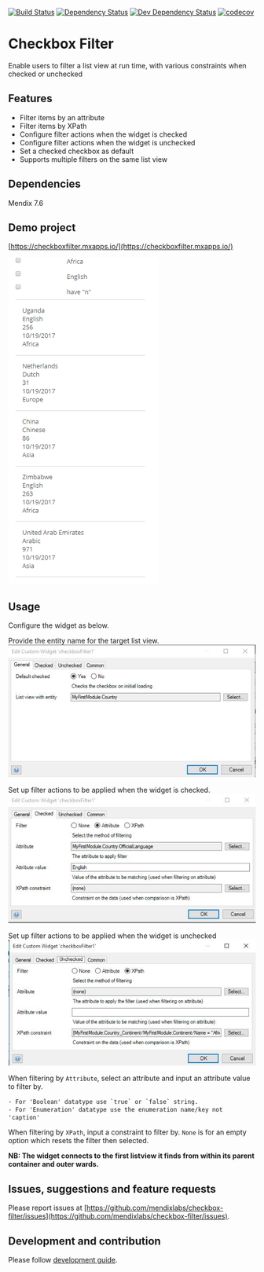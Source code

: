 [![Build Status](https://travis-ci.org/mendixlabs/checkbox-filter.svg?branch=master)](https://travis-ci.org/mendixlabs/checkbox-filter)
[![Dependency Status](https://david-dm.org/mendixlabs/checkbox-filter.svg)](https://david-dm.org/mendixlabs/checkbox-filter)
[![Dev Dependency Status](https://david-dm.org/mendixlabs/checkbox-filter.svg#info=devDependencies)](https://david-dm.org/mendixlabs/checkbox-filter#info=devDependencies)
[![codecov](https://codecov.io/gh/mendixlabs/checkbox-filter/branch/master/graph/badge.svg)](https://codecov.io/gh/mendixlabs/checkbox-filter)

# Checkbox Filter
Enable users to filter a list view at run time, with various constraints when checked or unchecked

## Features
* Filter items by an attribute
* Filter items by XPath
* Configure filter actions when the widget is checked
* Configure filter actions when the widget is unchecked
* Set a checked checkbox as default
* Supports multiple filters on the same list view

## Dependencies
Mendix 7.6

## Demo project
[https://checkboxfilter.mxapps.io/](https://checkboxfilter.mxapps.io/)

![Demo](assets/demo.gif)

## Usage

Configure the widget as below.

Provide the entity name for the target list view.
![General](assets/configuration_general.jpg)

Set up filter actions to be applied when the widget is checked.
![Checked](assets/configuration_checked.jpg)

Set up filter actions to be applied when the widget is unchecked
![Unchecked](assets/configuration_unchecked.jpg)

When filtering by `Attribute`, select an attribute and input an attribute value to filter by.

    - For 'Boolean' datatype use `true` or `false` string.
    - For 'Enumeration' datatype use the enumeration name/key not 'caption'
When filtering by `XPath`, input a constraint to filter by.
`None` is for an empty option which resets the filter then selected.

**NB: The widget connects to the first listview it finds from within its parent container and outer wards.** 

## Issues, suggestions and feature requests
Please report issues at [https://github.com/mendixlabs/checkbox-filter/issues](https://github.com/mendixlabs/checkbox-filter/issues).

## Development and contribution
Please follow [development guide](/development.md).
